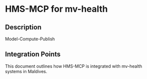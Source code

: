 # HMS-MCP for mv-health

## Description

Model-Compute-Publish

## Integration Points

This document outlines how HMS-MCP is integrated with mv-health systems in Maldives.
